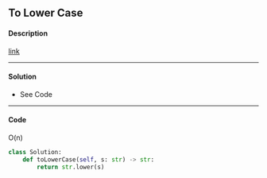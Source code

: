 ## To Lower Case

#### Description

[link](https://leetcode.com/problems/to-lower-case/description/)

---

#### Solution

- See Code

---

#### Code

O(n)

```python
class Solution:
    def toLowerCase(self, s: str) -> str:
        return str.lower(s)
```